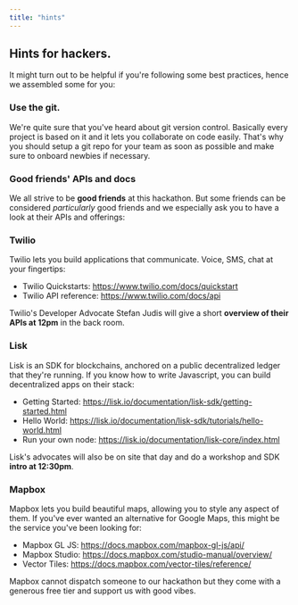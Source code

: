 ```yaml
---
title: "hints"
---
```

## Hints for hackers.

It might turn out to be helpful if you're following some best practices, hence we assembled some for you:

### Use the git.

We're quite sure that you've heard about git version control. Basically every project is based on it and it lets you collaborate on code easily. That's why you should setup a git repo for your team as soon as possible and make sure to onboard newbies if necessary.


### Good friends' APIs and docs

We all strive to be **good friends** at this hackathon. But some friends can be considered *particularly* good friends and we especially ask you to have a look at their APIs and offerings:

### Twilio

Twilio lets you build applications that communicate. Voice, SMS, chat at your fingertips:

- Twilio Quickstarts: https://www.twilio.com/docs/quickstart
- Twilio API reference: https://www.twilio.com/docs/api

Twilio's Developer Advocate Stefan Judis will give a short **overview of their APIs at 12pm** in the back room.

### Lisk

Lisk is an SDK for blockchains, anchored on a public decentralized ledger that they're running. If you know how to write Javascript, you can build decentralized apps on their stack:

- Getting Started: https://lisk.io/documentation/lisk-sdk/getting-started.html
- Hello World: https://lisk.io/documentation/lisk-sdk/tutorials/hello-world.html
- Run your own node: https://lisk.io/documentation/lisk-core/index.html 

Lisk's advocates will also be on site that day and do a workshop and SDK **intro at 12:30pm**. 

### Mapbox

Mapbox lets you build beautiful maps, allowing you to style any aspect of them. If you've ever wanted an alternative for Google Maps, this might be the service you've been looking for:

- Mapbox GL JS: https://docs.mapbox.com/mapbox-gl-js/api/
- Mapbox Studio: https://docs.mapbox.com/studio-manual/overview/
- Vector Tiles: https://docs.mapbox.com/vector-tiles/reference/

Mapbox cannot dispatch someone to our hackathon but they come with a generous free tier and support us with good vibes.
